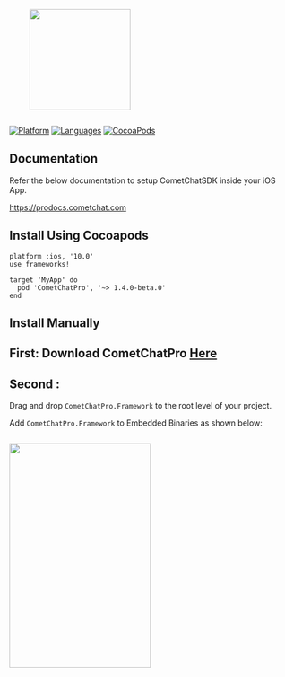<div style="width:100%">
	<div style="width:50%; display:inline-block">
		<p align="center">
		<img align="center" width="180" height="180" alt="" src="https://github.com/cometchat-pro/ios-swift-chat-app/blob/master/Screenshots/CometChat%20Logo.png">	
		</p>	
	</div>	
</div>

[![Platform](https://img.shields.io/badge/platform-iOS-orange.svg)](https://cocoapods.org/pods/CometChatPulseSDK)
[![Languages](https://img.shields.io/badge/language-Objective--C%20%7C%20Swift-orange.svg)](https://github.com/CometChat-Pulse/ios-swift-chat-app)
[![CocoaPods](https://img.shields.io/badge/pod-v0.0.5-green.svg)](https://cocoapods.org/pods/CometChatPulseSDK)

## Documentation

Refer the below documentation to setup CometChatSDK inside your iOS App.

https://prodocs.cometchat.com

## Install Using Cocoapods

```
platform :ios, '10.0'
use_frameworks!

target 'MyApp' do
  pod 'CometChatPro', '~> 1.4.0-beta.0'
end 
```
## Install Manually

## First: Download CometChatPro [Here](https://github.com/CometChat-Pulse/ios-swift-chat-app/archive/master.zip)
## Second :
Drag and drop `CometChatPro.Framework` to the root level of your project.

Add `CometChatPro.Framework` to Embedded Binaries as shown below:
<div style="width:100%">
	<div style="width:50%; display:inline-block">
		<p align="center">
		<img align="center" width="100%" height="400" alt="" src="https://files.readme.io/ae8fe0e-Screenshot_2019-04-29_at_4.23.37_PM.png">	
		</p>	
	</div>	
</div>
